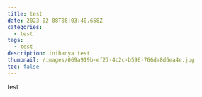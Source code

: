 ```yaml
---
title: test
date: 2023-02-08T08:03:40.658Z
categories:
  - test
tags:
  - test
description: inihanya test
thumbnail: /images/069a919b-ef27-4c2c-b596-766da8d6ea4e.jpg
toc: false
---
```

t﻿est